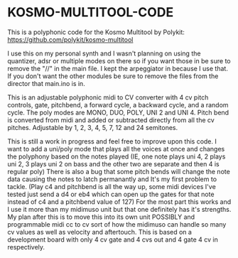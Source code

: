 # KOSMO-MULTITOOL-CODE
This is a polyphonic code for the Kosmo Multitool by Polykit: https://github.com/polykit/kosmo-multitool

I use this on my personal synth and I wasn't planning on using the quantizer, adsr or multiple modes on there so if you want those in be sure to remove the "//" in the main file. I kept the arpeggiator in because I use that. If you don't want the other modules be sure to remove the files from the director that main.ino is in.

This is an adjustable polyphonic midi to CV converter with 4 cv pitch controls, gate, pitchbend, a forward cycle, a backward cycle, and a random cycle. The poly modes are MONO, DUO, POLY, UNI 2 and UNI 4. Pitch bend is converted from midi and added or subtracted directly from all the cv pitches. Adjustable by 1, 2, 3, 4, 5, 7, 12 and 24 semitones.

This is still a work in progress and feel free to improve upon this code. I want to add a uni/poly mode that plays all the voices at once and changes the polyphony based on the notes played (IE, one note plays uni 4, 2 plays uni 2, 3 plays uni 2 on bass and the other two are separate and then 4 is regular poly) There is also a bug that some pitch bends will change the note data causing the notes to latch permanantly and It's my first problem to tackle. (Play c4 and pitchbend is all the way up, some midi devices I've tested just send a d4 or eb4 which can open up the gates for that note instead of c4 and a pitchbend value of 127) For the most part this works and I use it more than my midimuso unit but that one definitely has it's strengths. My plan after this is to move this into its own unit POSSIBLY and programmable midi cc to cv sort of how the midimuso can handle so many cv values as well as velocity and aftertouch. This is based on a development board with only 4 cv gate and 4 cvs out and 4 gate 4 cv in respectively.

